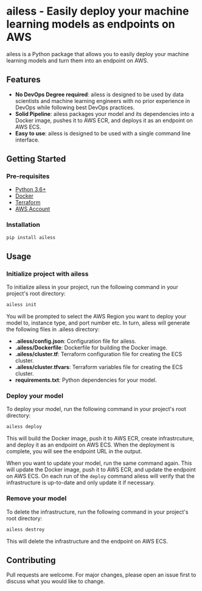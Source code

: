 # ailess - Easily deploy your machine learning models as endpoints on AWS

ailess is a Python package that allows you to easily deploy your machine learning models and turn them into an endpoint on AWS.

## Features

- **No DevOps Degree required**: ailess is designed to be used by data scientists and machine learning engineers with no prior experience in DevOps while following best DevOps practices.
- **Solid Pipeline**: ailess packages your model and its dependencies into a Docker image, pushes it to AWS ECR, and deploys it as an endpoint on AWS ECS.
- **Easy to use**: ailess is designed to be used with a single command line interface.

## Getting Started

### Pre-requisites

- [Python 3.6+](https://www.python.org/downloads/)
- [Docker](https://docs.docker.com/get-docker/)
- [Terraform](https://learn.hashicorp.com/tutorials/terraform/install-cli)
- [AWS Account](https://aws.amazon.com/premiumsupport/knowledge-center/create-and-activate-aws-account/)

### Installation

```bash
pip install ailess
```

## Usage

### Initialize project with ailess

To initialize ailess in your project, run the following command in your project's root directory:
```bash
ailess init
```
You will be prompted to select the AWS Region you want to deploy your model to, instance type, and port number etc.
In turn, ailess will generate the following files in .ailess directory:

- **.ailess/config.json**: Configuration file for ailess.
- **.ailess/Dockerfile**: Dockerfile for building the Docker image.
- **.ailess/cluster.tf**: Terraform configuration file for creating the ECS cluster.
- **.ailess/cluster.tfvars**: Terraform variables file for creating the ECS cluster.
- **requirements.txt**: Python dependencies for your model.

### Deploy your model

To deploy your model, run the following command in your project's root directory:
```bash
ailess deploy
```
This will build the Docker image, push it to AWS ECR, create infrastrcuture, and deploy it as an endpoint on AWS ECS.
When the deployment is complete, you will see the endpoint URL in the output.

When you want to update your model, run the same command again. 
This will update the Docker image, push it to AWS ECR, and update the endpoint on AWS ECS. 
On each run of the `deploy` command ailess will verify that the infrastructure is up-to-date and only update it if necessary.

### Remove your model

To delete the infrastructure, run the following command in your project's root directory:
```bash
ailess destroy
```

This will delete the infrastructure and the endpoint on AWS ECS.

## Contributing

Pull requests are welcome. For major changes, please open an issue first to discuss what you would like to change.

